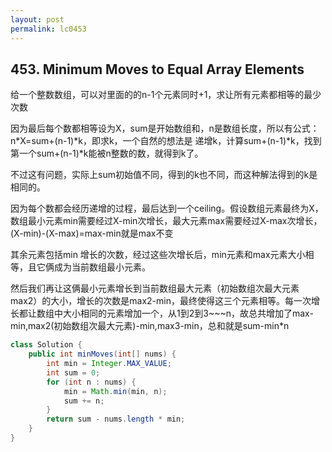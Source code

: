```yaml
---
layout: post
permalink: lc0453 
---
```


## 453. Minimum Moves to Equal Array Elements

给一个整数数组，可以对里面的的n-1个元素同时+1，求让所有元素都相等的最少次数

因为最后每个数都相等设为X，sum是开始数组和，n是数组长度，所以有公式：n\*X=sum+(n-1)\*k，即求k，一个自然的想法是 递增k，计算sum+(n-1)\*k，找到第一个sum+(n-1)\*k能被n整数的数，就得到k了。   

不过这有问题，实际上sum初始值不同，得到的k也不同，而这种解法得到的k是相同的。

因为每个数都会经历递增的过程，最后达到一个ceiling。假设数组元素最终为X，数组最小元素min需要经过X-min次增长，最大元素max需要经过X-max次增长，(X-min)-(X-max)=max-min就是max不变  

其余元素包括min 增长的次数，经过这些次增长后，min元素和max元素大小相等，且它俩成为当前数组最小元素。   

然后我们再让这俩最小元素增长到当前数组最大元素（初始数组次最大元素max2）的大小，增长的次数是max2-min，最终使得这三个元素相等。每一次增长都让数组中大小相同的元素增加一个，从1到2到3~~~n，故总共增加了max-min,max2(初始数组次最大元素)-min,max3-min，总和就是sum-min*n

```java
class Solution {
    public int minMoves(int[] nums) {
        int min = Integer.MAX_VALUE;
        int sum = 0;
        for (int n : nums) {
            min = Math.min(min, n);
            sum += n;
        }
        return sum - nums.length * min;
    }
}
```